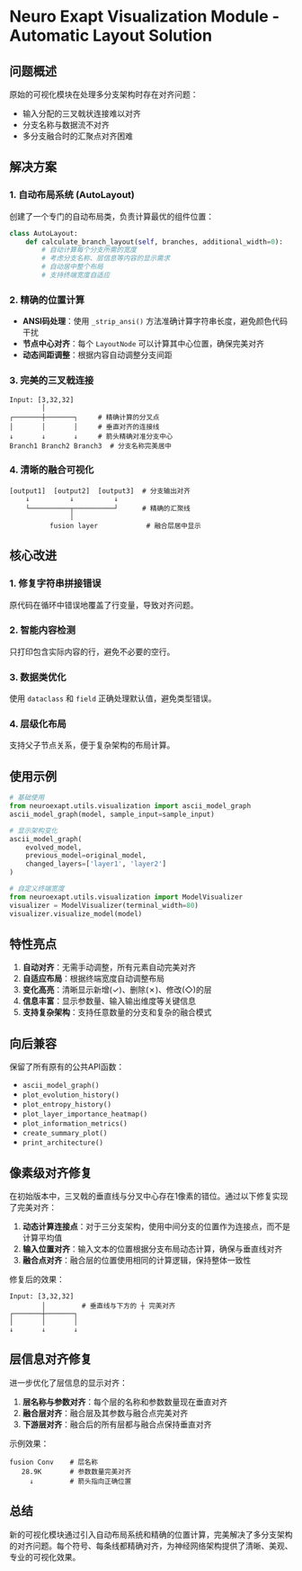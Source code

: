 # Neuro Exapt Visualization Module - Automatic Layout Solution

## 问题概述

原始的可视化模块在处理多分支架构时存在对齐问题：
- 输入分配的三叉戟状连接难以对齐
- 分支名称与数据流不对齐
- 多分支融合时的汇聚点对齐困难

## 解决方案

### 1. 自动布局系统 (AutoLayout)

创建了一个专门的自动布局类，负责计算最优的组件位置：

```python
class AutoLayout:
    def calculate_branch_layout(self, branches, additional_width=0):
        # 自动计算每个分支所需的宽度
        # 考虑分支名称、层信息等内容的显示需求
        # 自动居中整个布局
        # 支持终端宽度自适应
```

### 2. 精确的位置计算

- **ANSI码处理**：使用 `_strip_ansi()` 方法准确计算字符串长度，避免颜色代码干扰
- **节点中心对齐**：每个 `LayoutNode` 可以计算其中心位置，确保完美对齐
- **动态间距调整**：根据内容自动调整分支间距

### 3. 完美的三叉戟连接

```
Input: [3,32,32]
        │
┌───────┼───────┐     # 精确计算的分叉点
│       │       │     # 垂直对齐的连接线
↓       ↓       ↓     # 箭头精确对准分支中心
Branch1 Branch2 Branch3  # 分支名称完美居中
```

### 4. 清晰的融合可视化

```
[output1]  [output2]  [output3]  # 分支输出对齐
    ↓          ↓          ↓
    └──────────┬──────────┘      # 精确的汇聚线
               │
          fusion layer            # 融合层居中显示
```

## 核心改进

### 1. 修复字符串拼接错误
原代码在循环中错误地覆盖了行变量，导致对齐问题。

### 2. 智能内容检测
只打印包含实际内容的行，避免不必要的空行。

### 3. 数据类优化
使用 `dataclass` 和 `field` 正确处理默认值，避免类型错误。

### 4. 层级化布局
支持父子节点关系，便于复杂架构的布局计算。

## 使用示例

```python
# 基础使用
from neuroexapt.utils.visualization import ascii_model_graph
ascii_model_graph(model, sample_input=sample_input)

# 显示架构变化
ascii_model_graph(
    evolved_model, 
    previous_model=original_model,
    changed_layers=['layer1', 'layer2']
)

# 自定义终端宽度
from neuroexapt.utils.visualization import ModelVisualizer
visualizer = ModelVisualizer(terminal_width=80)
visualizer.visualize_model(model)
```

## 特性亮点

1. **自动对齐**：无需手动调整，所有元素自动完美对齐
2. **自适应布局**：根据终端宽度自动调整布局
3. **变化高亮**：清晰显示新增(✓)、删除(✗)、修改(◇)的层
4. **信息丰富**：显示参数量、输入输出维度等关键信息
5. **支持复杂架构**：支持任意数量的分支和复杂的融合模式

## 向后兼容

保留了所有原有的公共API函数：
- `ascii_model_graph()`
- `plot_evolution_history()`
- `plot_entropy_history()`
- `plot_layer_importance_heatmap()`
- `plot_information_metrics()`
- `create_summary_plot()`
- `print_architecture()`

## 像素级对齐修复

在初始版本中，三叉戟的垂直线与分叉中心存在1像素的错位。通过以下修复实现了完美对齐：

1. **动态计算连接点**：对于三分支架构，使用中间分支的位置作为连接点，而不是计算平均值
2. **输入位置对齐**：输入文本的位置根据分支布局动态计算，确保与垂直线对齐
3. **融合点对齐**：融合层的位置使用相同的计算逻辑，保持整体一致性

修复后的效果：
```
Input: [3,32,32]
        │         # 垂直线与下方的 ┼ 完美对齐
┌───────┼───────┐
│       │       │
↓       ↓       ↓
```

## 层信息对齐修复

进一步优化了层信息的显示对齐：

1. **层名称与参数对齐**：每个层的名称和参数数量现在垂直对齐
2. **融合层对齐**：融合层及其参数与融合点完美对齐
3. **下游层对齐**：融合后的所有层都与融合点保持垂直对齐

示例效果：
```
fusion Conv    # 层名称
   28.9K       # 参数数量完美对齐
     ↓         # 箭头指向正确位置
```

## 总结

新的可视化模块通过引入自动布局系统和精确的位置计算，完美解决了多分支架构的对齐问题。每个符号、每条线都精确对齐，为神经网络架构提供了清晰、美观、专业的可视化效果。 